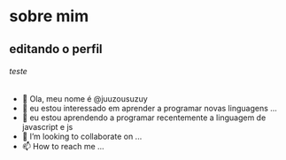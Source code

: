 # sobre mim

## editando o perfil

###### teste

- 👋 Ola, meu nome é @juuzousuzuy
- 👀 eu estou interessado em aprender a programar novas linguagens ...
- 🌱 eu estou aprendendo a programar recentemente a linguagem de javascript e js
- 💞️ I’m looking to collaborate on ...
- 📫 How to reach me ...

<!---
juuzousuzuy/juuzousuzuy is a ✨ special ✨ repository because its `README.md` (this file) appears on your GitHub profile.
You can click the Preview link to take a look at your changes.
--->
